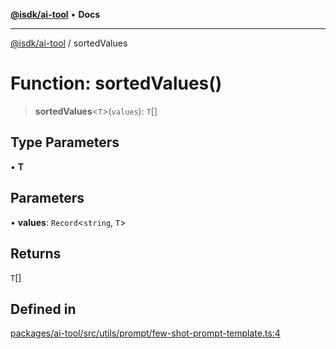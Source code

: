 [**@isdk/ai-tool**](../README.md) • **Docs**

***

[@isdk/ai-tool](../globals.md) / sortedValues

# Function: sortedValues()

> **sortedValues**\<`T`\>(`values`): `T`[]

## Type Parameters

• **T**

## Parameters

• **values**: `Record`\<`string`, `T`\>

## Returns

`T`[]

## Defined in

[packages/ai-tool/src/utils/prompt/few-shot-prompt-template.ts:4](https://github.com/isdk/ai-tool.js/blob/5f9f0083c734722103ff5468e424b48c212a55f0/src/utils/prompt/few-shot-prompt-template.ts#L4)
